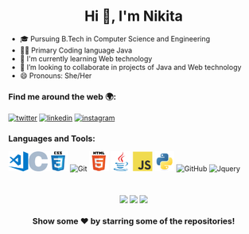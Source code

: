 <h1 align="center">Hi 👋, I'm Nikita</h1>
<!-- <p align="left"> <img src="https://komarev.com/ghpvc/?username=nikita-jain-01&label=Profile%20views&color=0e75b6&style=flat" alt="profile-views" /> </p> -->
<ul type="disc">
  <li>🎓 Pursuing B.Tech in Computer Science and Engineering</li>
  <li>👩‍💻 Primary Coding language Java</li>
  <li>🔭 I'm currently learning Web technology</li>
  <li>👯 I’m looking to collaborate in projects of Java and Web technology</li>
  <!-- <li>👯 I’m looking to collaborate in projects</li> -->
  <li>😄 Pronouns: She/Her</li>
</ul>

<h3 align="left">Find me around the web 🌍:</h3>
<p align="left">
<a href="https://twitter.com/nikita_jain_01">
<img align="center" src="https://www.creativefreedom.co.uk/wp-content/uploads/2017/06/Twitter-featured.png" alt="twitter" height="30" width="40" /></a>
  
<a href="https://www.linkedin.com/in/nikita-jain-9b58b41b3/">
<img align="center" src="https://static.jopwell.com/organizationevent/fKM12af7a73b43884bf316ee670f94a30/LinkedIn-Logo.png" alt="linkedin" height="30" width="30" /></a>
  
<a href="https://instagram.com/nikita_jain_01">
<img align="center" src="https://parentzone.org.uk/sites/default/files/Instagram%20logo.jpg" alt="instagram" height="40" width="40" /></a></p>

<h3 align="left">Languages and Tools:</h3>
<p>
<img align="left" alt="Visual Studio Code" height="40" width="40" src="https://raw.githubusercontent.com/github/explore/80688e429a7d4ef2fca1e82350fe8e3517d3494d/topics/visual-studio-code/visual-studio-code.png" />
<img align="left" src="https://raw.githubusercontent.com/devicons/devicon/master/icons/c/c-original.svg" alt="C" width="40" height="40"/> 
<img src="https://raw.githubusercontent.com/devicons/devicon/master/icons/css3/css3-original-wordmark.svg" alt="CSS3" width="40" height="40"/>
<img src="https://www.vectorlogo.zone/logos/git-scm/git-scm-icon.svg" alt="Git" width="40" height="40"/>
<img src="https://raw.githubusercontent.com/devicons/devicon/master/icons/html5/html5-original-wordmark.svg" alt="HTML5" width="40" height="40"/>
<img src="https://raw.githubusercontent.com/devicons/devicon/master/icons/java/java-original.svg" alt="Java" width="40" height="40"/>
<img src="https://raw.githubusercontent.com/devicons/devicon/master/icons/javascript/javascript-original.svg" alt="Javascript" width="40" height="40"/>
<img src="https://raw.githubusercontent.com/devicons/devicon/master/icons/python/python-original.svg" alt="Python" width="40" height="40"/>
<img src="https://github.githubassets.com/images/modules/logos_page/GitHub-Mark.png" alt="GitHub" width="40" height="40"/>
<img src="https://theproductguy.files.wordpress.com/2009/10/jquerylogo256.jpg" alt="Jquery" width="40" height="40"/></p>

<br>
<p align="center">
<img src="https://github-readme-stats.vercel.app/api/top-langs/?username=nikita-jain-01&&show_icons=true&title_color=00ffff&icon_color=bb2acf&text_color=daf7dc&bg_color=151515">
<img src="https://github-readme-stats.vercel.app/api?username=nikita-jain-01&&show_icons=true&title_color=00ffff&icon_color=bb2acf&text_color=daf7dc&bg_color=151515">
<img src="https://github-readme-streak-stats.herokuapp.com/?user=nikita-jain-01&&show_icons=true&title_color=00ffff&icon_color=bb2acf&text_color=daf7dc&bg_color=151515">
</p>

<h3 align="center">Show some ❤️ by starring some of the repositories!</h3>

